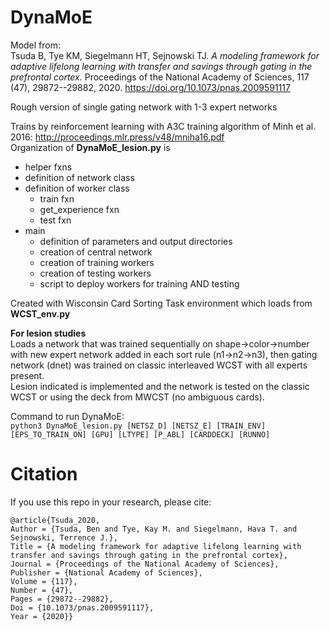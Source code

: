 # DynaMoE

Model from:  
Tsuda B, Tye KM, Siegelmann HT, Sejnowski TJ. *A modeling framework for adaptive lifelong learning with transfer and savings through gating in the prefrontal cortex.* Proceedings of the National Academy of Sciences, 117 (47), 29872--29882, 2020.
https://doi.org/10.1073/pnas.2009591117

Rough version of single gating network with 1-3 expert networks

Trains by reinforcement learning with A3C training algorithm of Minh et al. 2016: http://proceedings.mlr.press/v48/mniha16.pdf  
Organization of **DynaMoE_lesion.py** is
  - helper fxns
  - definition of network class
  - definition of worker class
      - train fxn
      - get_experience fxn
      - test fxn
  - main
      - definition of parameters and output directories
      - creation of central network
      - creation of training workers
      - creation of testing workers
      - script to deploy workers for training AND testing

Created with Wisconsin Card Sorting Task environment which loads from **WCST_env.py**  

**For lesion studies**  
Loads a network that was trained sequentially on shape&rarr;color&rarr;number with new expert network added in each sort rule (n1&rarr;n2&rarr;n3), then gating network (dnet) was trained on classic interleaved WCST with all experts present.  
Lesion indicated is implemented and the network is tested on the classic WCST or using the deck from MWCST (no ambiguous cards).

Command to run DynaMoE:  
`python3 DynaMoE_lesion.py [NETSZ_D] [NETSZ_E] [TRAIN_ENV] [EPS_TO_TRAIN_ON] [GPU] [LTYPE] [P_ABL] [CARDDECK] [RUNNO]`

# Citation

If you use this repo in your research, please cite:

    @article{Tsuda_2020,
    Author = {Tsuda, Ben and Tye, Kay M. and Siegelmann, Hava T. and Sejnowski, Terrence J.},  
    Title = {A modeling framework for adaptive lifelong learning with transfer and savings through gating in the prefrontal cortex},  
    Journal = {Proceedings of the National Academy of Sciences},  
    Publisher = {National Academy of Sciences},  
    Volume = {117},  
    Number = {47},  
    Pages = {29872--29882},  
    Doi = {10.1073/pnas.2009591117},  
    Year = {2020}}
